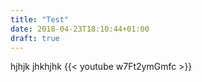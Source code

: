 ```yaml
---
title: "Test"
date: 2018-04-23T18:10:44+01:00
draft: true
---
```


hjhjk
jhkhjhk
{{< youtube w7Ft2ymGmfc >}}